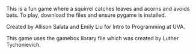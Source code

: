 This is a fun game where a squirrel catches leaves and acorns and avoids bats. To play, download the files and ensure pygame is installed.

Created by Allison Salata and Emily Liu for Intro to Programming at UVA.

This game uses the gamebox library file which was created by Luther Tychonievich.
